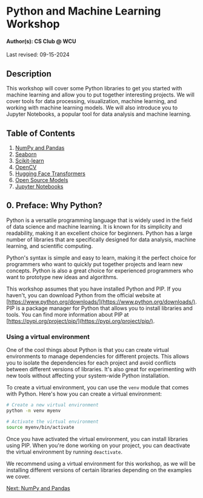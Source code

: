# Python and Machine Learning Workshop

#### Author(s): CS Club @ WCU

Last revised: 09-15-2024

## Description

This workshop will cover some Python libraries to get you started with machine learning and allow you to put together interesting projects. We will cover tools for data processing, visualization, machine learning, and working with machine learning models. We will also introduce you to Jupyter Notebooks, a popular tool for data analysis and machine learning.

## Table of Contents

1. [NumPy and Pandas](01_numpy_and_pandas.md)
2. [Seaborn](02_seaborn.md)
3. [Scikit-learn](04_scikit-learn.md)
4. [OpenCV](05_opencv.md)
5. [Hugging Face Transformers](03_hugging_face_transformers.md)
6. [Open Source Models](06_open_source_models.md)
7. [Jupyter Notebooks](07_jupyter_notebooks.md)

## 0. Preface: Why Python?

Python is a versatile programming language that is widely used in the field of data science and machine learning. It is known for its simplicity and readability, making it an excellent choice for beginners. Python has a large number of libraries that are specifically designed for data analysis, machine learning, and scientific computing.

Python's syntax is simple and easy to learn, making it the perfect choice for programmers who want to quickly put together projects and learn new concepts. Python is also a great choice for experienced programmers who want to prototype new ideas and algorithms.

This workshop assumes that you have installed Python and PIP. If you haven't, you can download Python from the official website at [https://www.python.org/downloads/](https://www.python.org/downloads/). PIP is a package manager for Python that allows you to install libraries and tools. You can find more information about PIP at [https://pypi.org/project/pip/](https://pypi.org/project/pip/).

### Using a virtual environment

One of the cool things about Python is that you can create virtual environments to manage dependencies for different projects. This allows you to isolate the dependencies for each project and avoid conflicts between different versions of libraries. It's also great for experimenting with new tools without affecting your system-wide Python installation.

To create a virtual environment, you can use the `venv` module that comes with Python. Here's how you can create a virtual environment:

```bash
# Create a new virtual environment
python -m venv myenv

# Activate the virtual environment
source myenv/bin/activate
```

Once you have activated the virtual environment, you can install libraries using PIP. When you're done working on your project, you can deactivate the virtual environment by running `deactivate`.

We recommend using a virtual environment for this workshop, as we will be installing different versions of certain libraries depending on the examples we cover.

[Next: NumPy and Pandas](01_numpy_and_pandas.md)
